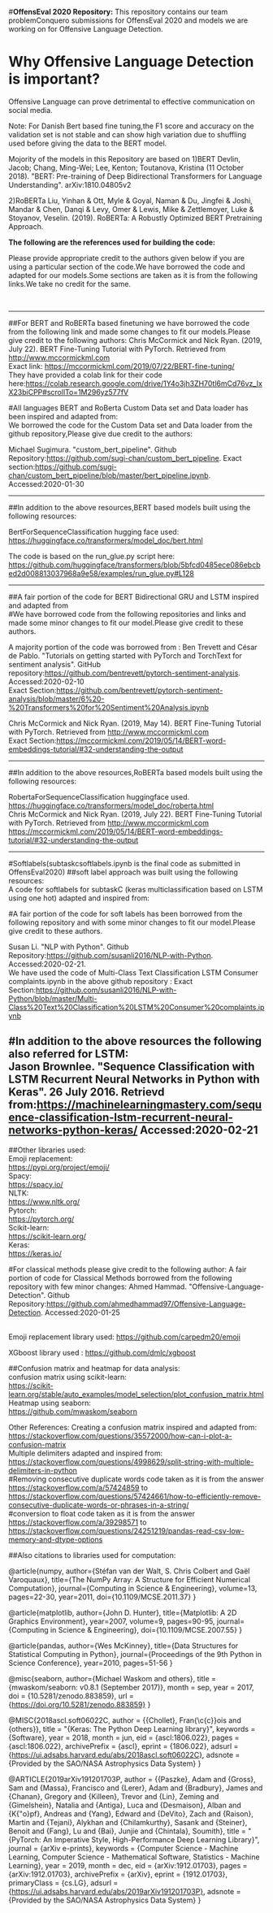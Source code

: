 #**OffensEval 2020 Repository:**
This repository contains our team problemConquero submissions for OffensEval 2020 and models we are working on for Offensive Language Detection.<br/>

# Why Offensive Language Detection is important?
Offensive Language can prove detrimental to effective communication on social media.

Note:
For Danish Bert based fine tuning,the F1 score and accuracy on the validation set is not stable and can show high variation due to shuffling used before giving the data to the BERT model.


Mojority of the models in this Repository are based on 
1)BERT 
Devlin, Jacob; Chang, Ming-Wei; Lee, Kenton; Toutanova, Kristina (11 October 2018). "BERT: Pre-training of Deep Bidirectional Transformers for Language Understanding". arXiv:1810.04805v2

2)RoBERTa
Liu, Yinhan & Ott, Myle & Goyal, Naman & Du, Jingfei & Joshi, Mandar & Chen, Danqi & Levy, Omer & Lewis, Mike & Zettlemoyer, Luke & Stoyanov, Veselin. (2019). RoBERTa: A Robustly Optimized BERT Pretraining Approach.

**The following are the references used for building the code:**

Please provide appropriate credit to the authors given below if you are using a particular section of the code.We have borrowed the code and adapted for our models.Some sections are taken as it is from the following links.We take no credit for the same.

<br/>

-------------------------------------------------------------------------------------------------------------------------------------------------------------------------------------------

##For BERT and RoBERTa based finetuning we have borrowed the code from the following link and made some changes to fit our models.Please give credit to the following authors:
Chris McCormick and Nick Ryan. (2019, July 22). BERT Fine-Tuning Tutorial with PyTorch. Retrieved from http://www.mccormickml.com<br/>
Exact link: https://mccormickml.com/2019/07/22/BERT-fine-tuning/ <br/>
They have provided a colab link for their code here:https://colab.research.google.com/drive/1Y4o3jh3ZH70tl6mCd76vz_IxX23biCPP#scrollTo=1M296yz577fV<br/>

#All languages BERT and RoBerta Custom Data set and Data loader has been inspired and adapted from:<br/>
We borrowed the code for the Custom Data set and Data loader from the github repository,Please give due credit to the authors:

Michael Sugimura. "custom_bert_pipeline". Github Repository:https://github.com/sugi-chan/custom_bert_pipeline. Exact section:https://github.com/sugi-chan/custom_bert_pipeline/blob/master/bert_pipeline.ipynb. Accessed:2020-01-30<br/>

----------------------------------------------------------------------------------------------------------------------------------------------------------------------------------------------
##In addition to the above resources,BERT based models built using the following resources: <br/>

BertForSequenceClassification hugging face used:<br/>
https://huggingface.co/transformers/model_doc/bert.html <br/>

The code is based on the run_glue.py script here: <br/>
https://github.com/huggingface/transformers/blob/5bfcd0485ece086ebcbed2d008813037968a9e58/examples/run_glue.py#L128 <br/>

-----------------------------------------------------------------------------------------------------------------------------------------------------------------------------------------------
##A fair portion of the code for BERT Bidirectional GRU and LSTM inspired and adapted from <br/>
#We have borrowed code from the following repositories and links and made some minor changes to fit our model.Please give credit to these authors.

A majority portion of the code was borrowed from :
Ben Trevett and César de Pablo. "Tutorials on getting started with PyTorch and TorchText for sentiment analysis". GitHub repository:https://github.com/bentrevett/pytorch-sentiment-analysis. Accessed:2020-02-10<br/>
Exact Section:https://github.com/bentrevett/pytorch-sentiment-analysis/blob/master/6%20-%20Transformers%20for%20Sentiment%20Analysis.ipynb<br/>

Chris McCormick and Nick Ryan. (2019, May 14). BERT Fine-Tuning Tutorial with PyTorch. Retrieved from http://www.mccormickml.com<br/>
Exact Section:https://mccormickml.com/2019/05/14/BERT-word-embeddings-tutorial/#32-understanding-the-output<br/>

---------------------------------------------------------------------------------------------------------------------------------------------------------------------------------------------------
##In addition to the above resources,RoBERTa based models built using the following resources: <br/>

RobertaForSequenceClassification huggingface used.  <br/>
https://huggingface.co/transformers/model_doc/roberta.html <br/>
Chris McCormick and Nick Ryan. (2019, July 22). BERT Fine-Tuning Tutorial with PyTorch. Retrieved from http://www.mccormickml.com<br/>
https://mccormickml.com/2019/05/14/BERT-word-embeddings-tutorial/#32-understanding-the-output<br/>

-----------------------------------------------------------------------------------------------------------------------------------------------------------------------------------------------
#Softlabels(subtaskcsoftlabels.ipynb is the final code as submitted in OffensEval2020)
##soft label approach was built using the following resources: <br/>
A code for softlabels for subtaskC (keras multiclassification based on LSTM  using one hot) adapted and inspired from:<br/>

#A fair portion of the code for soft labels has been borrowed from the following repository and with some minor changes to fit our model.Please give credit to these authors.

Susan Li. "NLP with Python". Github Repository:https://github.com/susanli2016/NLP-with-Python. Accessed:2020-02-21.<br/>
We have used the code of Multi-Class Text Classification LSTM Consumer complaints.ipynb in the above github repository :
Exact Section:https://github.com/susanli2016/NLP-with-Python/blob/master/Multi-Class%20Text%20Classification%20LSTM%20Consumer%20complaints.ipynb <br/>

#In addition to the above resources the following also referred for LSTM:<br/>
Jason Brownlee. "Sequence Classification with LSTM Recurrent Neural Networks in Python with Keras". 26 July 2016. Retrievd from:https://machinelearningmastery.com/sequence-classification-lstm-recurrent-neural-networks-python-keras/ Accessed:2020-02-21<br/>
---------------------------------------------------------------------------------------------------------------------------------------------------------------------------------------------------
##Other libraries used: <br/>
Emoji replacement: <br/>
https://pypi.org/project/emoji/ <br/>
Spacy: <br/>
https://spacy.io/ <br/>
NLTK: <br/>
https://www.nltk.org/ <br/>
Pytorch: <br/>
https://pytorch.org/ <br/>
Scikit-learn: <br/>
https://scikit-learn.org/ <br/>
Keras: <br/>
https://keras.io/ <br/>

#For classical methods please give credit to the following author:
A fair portion of code for Classical Methods borrowed from the following repository with few minor changes:
Ahmed Hammad. "Offensive-Language-Detection". Github Repository:https://github.com/ahmedhammad97/Offensive-Language-Detection. Accessed:2020-01-25<br/>
<br/>

Emoji replacement library used:
https://github.com/carpedm20/emoji

XGboost library used : https://github.com/dmlc/xgboost

##Confusion matrix and heatmap for data analysis:<br/>
confusion matrix using scikit-learn:<br/>
https://scikit-learn.org/stable/auto_examples/model_selection/plot_confusion_matrix.html<br/>
Heatmap using seaborn:<br/>
https://github.com/mwaskom/seaborn<br/>

Other References:
Creating a confusion matrix inspired and adapted from: https://stackoverflow.com/questions/35572000/how-can-i-plot-a-confusion-matrix <br/>
Multiple delimiters adapted and inspired from: https://stackoverflow.com/questions/4998629/split-string-with-multiple-delimiters-in-python <br/>
#Removing consecutive duplicate words code taken as it is from the answer https://stackoverflow.com/a/57424859 to https://stackoverflow.com/questions/57424661/how-to-efficiently-remove-consecutive-duplicate-words-or-phrases-in-a-string/<br/>
#conversion to float code taken as it is from the answer https://stackoverflow.com/a/39298571 to https://stackoverflow.com/questions/24251219/pandas-read-csv-low-memory-and-dtype-options <br/>

##Also citations to libraries used for computation:<br/>

@article{numpy,
    author={Stéfan van der Walt, S. Chris Colbert and Gaël Varoquaux},
    title={The NumPy Array: A Structure for Efficient Numerical Computation},
    journal={Computing in Science & Engineering},
    volume=13,
    pages=22-30,
    year=2011,
    doi={10.1109/MCSE.2011.37}
}

@article{matplotlib,
    author={John D. Hunter},
    title={Matplotlib: A 2D Graphics Environment},
    year=2007,
    volume=9,
    pages=90-95,
    journal={Computing in Science & Engineering},
    doi={10.1109/MCSE.2007.55}
}

@article{pandas,
    author={Wes McKinney},
    title={Data Structures for Statistical Computing in Python},
    journal={Proceedings of the 9th Python in Science Conference},
    year=2010,
    pages=51-56
}

@misc{seaborn,
    author={Michael Waskom and others},
    title        = {mwaskom/seaborn: v0.8.1 (September 2017)},
    month        = sep,
    year         = 2017,
    doi          = {10.5281/zenodo.883859},
    url          = {https://doi.org/10.5281/zenodo.883859}
}


@MISC{2018ascl.soft06022C,
       author = {{Chollet}, Fran{\c{c}}ois and {others}},
        title = "{Keras: The Python Deep Learning library}",
     keywords = {Software},
         year = 2018,
        month = jun,
          eid = {ascl:1806.022},
        pages = {ascl:1806.022},
archivePrefix = {ascl},
       eprint = {1806.022},
       adsurl = {https://ui.adsabs.harvard.edu/abs/2018ascl.soft06022C},
      adsnote = {Provided by the SAO/NASA Astrophysics Data System}
}


@ARTICLE{2019arXiv191201703P,
       author = {{Paszke}, Adam and {Gross}, Sam and {Massa}, Francisco and
         {Lerer}, Adam and {Bradbury}, James and {Chanan}, Gregory and
         {Killeen}, Trevor and {Lin}, Zeming and {Gimelshein}, Natalia and
         {Antiga}, Luca and {Desmaison}, Alban and {K{\"o}pf}, Andreas and
         {Yang}, Edward and {DeVito}, Zach and {Raison}, Martin and
         {Tejani}, Alykhan and {Chilamkurthy}, Sasank and {Steiner}, Benoit and
         {Fang}, Lu and {Bai}, Junjie and {Chintala}, Soumith},
        title = "{PyTorch: An Imperative Style, High-Performance Deep Learning Library}",
      journal = {arXiv e-prints},
     keywords = {Computer Science - Machine Learning, Computer Science - Mathematical Software, Statistics - Machine Learning},
         year = 2019,
        month = dec,
          eid = {arXiv:1912.01703},
        pages = {arXiv:1912.01703},
archivePrefix = {arXiv},
       eprint = {1912.01703},
 primaryClass = {cs.LG},
       adsurl = {https://ui.adsabs.harvard.edu/abs/2019arXiv191201703P},
      adsnote = {Provided by the SAO/NASA Astrophysics Data System}
}

